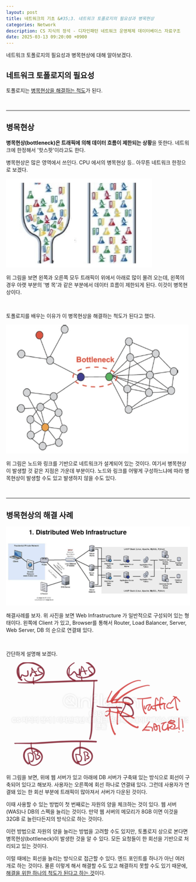 ```yaml
---
layout: post
title: 네트워크의 기초 &#35;3. 네트워크 토폴로지의 필요성과 병목현상
categories: Network
description: CS 지식의 정석 - 디자인패턴 네트워크 운영체제 데이터베이스 자료구조
date: 2025-03-13 09:20:00 +0900
---
```

네트워크 토폴로지의 필요성과 병목현상에 대해 알아보겠다.

## 네트워크 토폴로지의 필요성

토폴로지는 <u>병목현상을 해결하는 척도</u>가 된다.

<br>
<hr>

## 병목현상

<b>병목현상(bottleneck)은 트래픽에 의해 데이터 흐름이 제한되는 상황</b>을 뜻한다. 네트워크에 한정해서 '핫스팟'이라고도 한다.

병목현상은 많은 영역에서 쓰인다. CPU 에서의 병목현상 등.. 아무튼 네트워크 한정으로 보겠다.

<img src="/assets/img/captures/b41f9bb7-21f6-4343-9b75-5a24a956a366.jpg" width="400px" />

위 그림을 보면 왼쪽과 오른쪽 모두 트래픽이 위에서 아래로 많이 몰려 오는데, 왼쪽의 경우 아랫 부분의 '병 목'과 같은 부분에서 데이터 흐름이 제한되게 된다. 이것이 병목현상이다.

<br>

토폴로지를 배우는 이유가 이 병목현상을 해결하는 척도가 된다고 했다.

<img src="/assets/img/captures/7da2ffee-cab5-496b-ab89-d7d65f97af2a.jpg" width="500px" />

위 그림은 노드와 링크를 기반으로 네트워크가 설계되어 있는 것이다. 여기서 병목현상이 발생할 것 같은 지점은 가운데 부분이다. 노드와 링크를 어떻게 구성하느냐에 따라 병목현상이 발생할 수도 있고 발생하지 않을 수도 있다.

<br>
<hr>

## 병목현상의 해결 사례

<img src="/assets/img/captures/4de2fdc6-7f0c-4a81-8500-de7056690b5e.jpg" width="1000px" />

해결사례를 보자. 위 사진을 보면 Web Infrastructure 가 일반적으로 구성되어 있는 형태이다. 왼쪽에 Client 가 있고, Browser를 통해서 Router, Load Balancer, Server, Web Server, DB 의 순으로 연결돼 있다.

<br>

간단하게 설명해 보겠다.

<img src="/assets/img/captures/3b514ea2-d38f-475b-a75b-b4705a6e4cfb.jpg" width="500px" />

위 그림을 보면, 위에 웹 서버가 있고 아래에 DB 서버가 구축돼 있는 방식으로 회선이 구축되어 있다고 해보자. 사용자는 오른쪽에 회선 하나로 연결돼 있다. 그런데 사용자가 연결돼 있는 한 회선 부분에 트래픽이 많아져서 서버가 다운된 것이다.

이때 사용할 수 있는 방법이 첫 번째로는 자원의 양을 체크하는 것이 있다. 웹 서버(WAS)나 DB의 스펙을 늘리는 것이다. 만약 웹 서버의 메모리가 8GB 이면 이것을 32GB 로 늘린다든지의 방식으로 하는 것이다.

이런 방법으로 자원의 양을 늘리는 방법을 고려할 수도 있지만, 토폴로지 상으로 본다면 병목현상(bottleneck)이 발생한 것을 알 수 있다. 모든 요청들이 한 회선을 기반으로 처리되고 있는 것이다.

이럴 때에는 회선을 늘리는 방식으로 접근할 수 있다. 엔드 포인트를 하나가 아닌 여러 개로 하는 것이다. 물론 이렇게 해서 해결할 수도 있고 해결하지 못할 수도 있기 때문에, <u>해결을 위한 하나의 척도가 된다고 하는 것</u>이다.